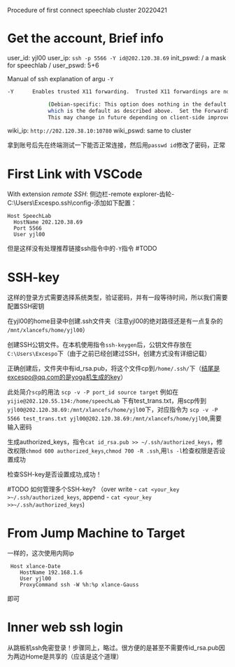 Procedure of first connect speechlab cluster 20220421

# Get the account, Brief info
user_id: yjl00
user_ip: `ssh -p 5566 -Y id@202.120.38.69`
init_pswd: / a mask for speechlab / 
user_pswd: 5+6

Manual of ssh explanation of argu `-Y`
```bash
-Y      Enables trusted X11 forwarding.  Trusted X11 forwardings are not subjected to the X11 SECURITY extension controls.`

             (Debian-specific: This option does nothing in the default configuration: it is equivalent to “ForwardX11Trusted yes”,
             which is the default as described above.  Set the ForwardX11Trusted option to “no” to restore the upstream behaviour.
             This may change in future depending on client-side improvements.)
```

wiki_ip: `http://202.120.38.10:10780`
wiki_pswd: same to cluster

拿到账号后先在终端测试一下能否正常连接，然后用`passwd id`修改了密码，正常

# First Link with VSCode

With extension _remote SSH_:
侧边栏-remote explorer-齿轮-C:\Users\Excespo\.ssh\config-添加如下配置：
```
Host SpeechLab
  HostName 202.120.38.69
  Port 5566
  User yjl00
```

但是这样没有处理推荐链接ssh指令中的`-Y`指令 #TODO

# SSH-key

这样的登录方式需要选择系统类型，验证密码，并有一段等待时间，所以我们需要配置SSH密钥

在yjl00的home目录中创建.ssh文件夹（注意yjl00的绝对路径还是有一点复杂的 `/mnt/xlancefs/home/yjl00`）

创建SSH公钥文件。在本机使用指令`ssh-keygen`后，公钥文件存放在`C:\Users\Excespo`下（由于之前已经创建过SSH，创建方式没有详细记载）

正确创建后，文件夹中有id_rsa.pub，将这个文件cp到`/home/.ssh/`下（结尾是excespo@qq.com的是yoga机生成的key）

此处简介`scp`的用法 `scp -v -P port_id source target` 例如在`yijie@202.120.55.134:/home/speechLab` 下有test_trans.txt，用scp传到`yjl00@202.120.38.69:/mnt/xlancefs/home/yjl00`下，对应指令为
`scp -v -P 5566 test_trans.txt yjl00@202.120.38.69:/mnt/xlancefs/home/yjl00`,需要输入密码

生成authorized_keys，指令`cat id_rsa.pub >> ~/.ssh/authorized_keys`，修改权限`chmod 600 authorized_keys`,`chmod 700 -R .ssh`,用`ls -l`检查权限是否设置成功

检查SSH-key是否设置成功,成功！

#TODO 如何管理多个SSH-key?
（over write - `cat <your_key >~/.ssh/authorized_keys`, append - `cat <your_key >>~/.ssh/authorized_keys`)

# From Jump Machine to Target

一样的，这次使用内网ip
```
 Host xlance-Date
    HostName 192.168.1.6
    User yjl00
    ProxyCommand ssh -W %h:%p xlance-Gauss
```
即可

# Inner web ssh login

从跳板机ssh免密登录！步骤同上，略过。很方便的是甚至不需要传id_rsa.pub因为两边Home是共享的（应该是这个道理）

